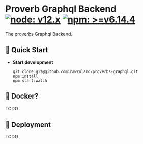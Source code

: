 # Proverb Graphql Backend [![node: v12.x](https://img.shields.io/badge/node-v12.x-43853d.svg?style=flat-square)](https://nodejs.org/dist/latest-v12.x/docs/api/) [![npm: >=v6.14.4](https://img.shields.io/badge/npm->=v6.14.4.x-CA272E.svg?style=flat-square)](https://www.npmjs.com/package/npm)

The proverbs Graphql Backend.

## 🚀 Quick Start

*   **Start development**

    ```shell
    git clone git@github.com:rawroland/proverbs-graphql.git
    npm install
    npm start:watch
    ```
## 🐋 Docker?
TODO

## 💚 Deployment
TODO
